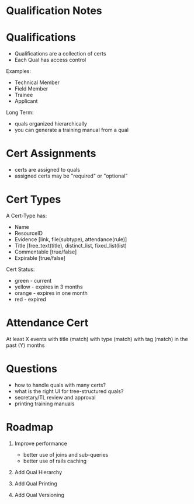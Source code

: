 Qualification Notes
===================

# Qualifications
- Qualifications are a collection of certs
- Each Qual has access control

Examples:
- Technical Member
- Field Member
- Trainee
- Applicant

Long Term:
- quals organized hierarchically
- you can generate a training manual from a qual

# Cert Assignments

- certs are assigned to quals
- assigned certs may be "required" or "optional"

# Cert Types

A Cert-Type has:
- Name
- ResourceID
- Evidence [link, file(subtype), attendance(rule)]
- Title [free_text(title), distinct_list,  fixed_list(list)
- Commentable [true/false]
- Expirable [true/false]

Cert Status:
- green  - current
- yellow - expires in 3 months
- orange - expires in one month
- red    - expired

# Attendance Cert

At least X events
with title (match)
with type (match)
with tag (match)
in the past (Y) months

# Questions

- how to handle quals with many certs?
- what is the right UI for tree-structured quals?
- secretary/TL review and approval
- printing training manuals

# Roadmap

1. Improve performance
   - better use of joins and sub-queries
   - better use of rails caching

2. Add Qual Hierarchy

3. Add Qual Printing

4. Add Qual Versioning
